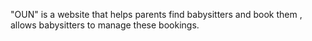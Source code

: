 "OUN" is a website that helps parents find babysitters and book them , allows babysitters to manage these bookings.
